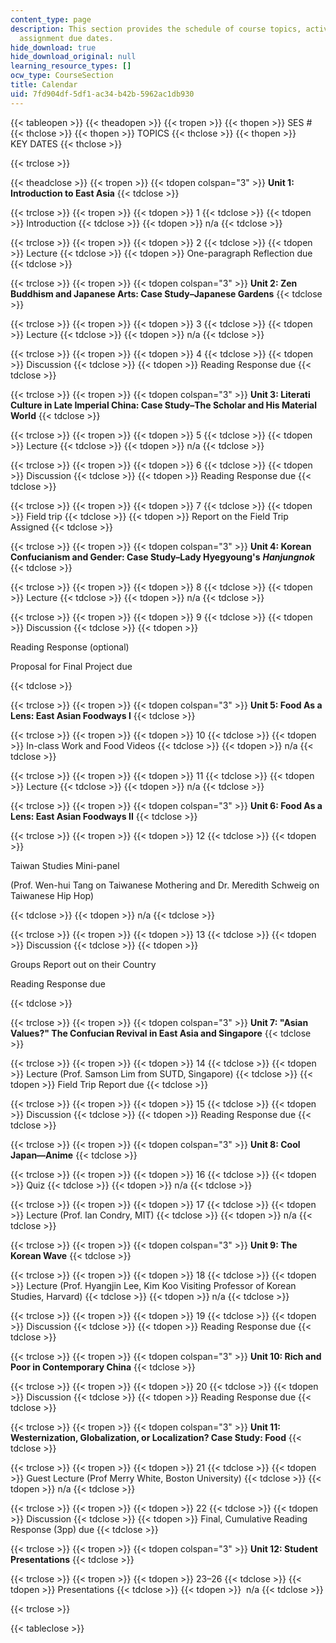 ```yaml
---
content_type: page
description: This section provides the schedule of course topics, activities, and
  assignment due dates.
hide_download: true
hide_download_original: null
learning_resource_types: []
ocw_type: CourseSection
title: Calendar
uid: 7fd904df-5df1-ac34-b42b-5962ac1db930
---
```


{{< tableopen >}}
{{< theadopen >}}
{{< tropen >}}
{{< thopen >}}
SES #
{{< thclose >}}
{{< thopen >}}
TOPICS
{{< thclose >}}
{{< thopen >}}
KEY DATES
{{< thclose >}}

{{< trclose >}}

{{< theadclose >}}
{{< tropen >}}
{{< tdopen colspan="3" >}}
**Unit 1: Introduction to East Asia**
{{< tdclose >}}

{{< trclose >}}
{{< tropen >}}
{{< tdopen >}}
1
{{< tdclose >}}
{{< tdopen >}}
Introduction
{{< tdclose >}}
{{< tdopen >}}
n/a
{{< tdclose >}}

{{< trclose >}}
{{< tropen >}}
{{< tdopen >}}
2
{{< tdclose >}}
{{< tdopen >}}
Lecture
{{< tdclose >}}
{{< tdopen >}}
One-paragraph Reflection due
{{< tdclose >}}

{{< trclose >}}
{{< tropen >}}
{{< tdopen colspan="3" >}}
**Unit 2: Zen Buddhism and Japanese Arts: Case Study–Japanese Gardens**
{{< tdclose >}}

{{< trclose >}}
{{< tropen >}}
{{< tdopen >}}
3
{{< tdclose >}}
{{< tdopen >}}
Lecture
{{< tdclose >}}
{{< tdopen >}}
n/a
{{< tdclose >}}

{{< trclose >}}
{{< tropen >}}
{{< tdopen >}}
4
{{< tdclose >}}
{{< tdopen >}}
Discussion
{{< tdclose >}}
{{< tdopen >}}
Reading Response due
{{< tdclose >}}

{{< trclose >}}
{{< tropen >}}
{{< tdopen colspan="3" >}}
**Unit 3: Literati Culture in Late Imperial China: Case Study–The Scholar and His Material World**
{{< tdclose >}}

{{< trclose >}}
{{< tropen >}}
{{< tdopen >}}
5
{{< tdclose >}}
{{< tdopen >}}
Lecture
{{< tdclose >}}
{{< tdopen >}}
n/a
{{< tdclose >}}

{{< trclose >}}
{{< tropen >}}
{{< tdopen >}}
6
{{< tdclose >}}
{{< tdopen >}}
Discussion
{{< tdclose >}}
{{< tdopen >}}
Reading Response due
{{< tdclose >}}

{{< trclose >}}
{{< tropen >}}
{{< tdopen >}}
7
{{< tdclose >}}
{{< tdopen >}}
Field trip
{{< tdclose >}}
{{< tdopen >}}
Report on the Field Trip Assigned
{{< tdclose >}}

{{< trclose >}}
{{< tropen >}}
{{< tdopen colspan="3" >}}
**Unit 4: Korean Confucianism and Gender: Case Study–Lady Hyegyoung's** _**Hanjungnok**_
{{< tdclose >}}

{{< trclose >}}
{{< tropen >}}
{{< tdopen >}}
8
{{< tdclose >}}
{{< tdopen >}}
Lecture
{{< tdclose >}}
{{< tdopen >}}
n/a
{{< tdclose >}}

{{< trclose >}}
{{< tropen >}}
{{< tdopen >}}
9
{{< tdclose >}}
{{< tdopen >}}
Discussion
{{< tdclose >}}
{{< tdopen >}}


Reading Response (optional)

Proposal for Final Project due


{{< tdclose >}}

{{< trclose >}}
{{< tropen >}}
{{< tdopen colspan="3" >}}
**Unit 5: Food As a Lens: East Asian Foodways I**
{{< tdclose >}}

{{< trclose >}}
{{< tropen >}}
{{< tdopen >}}
10
{{< tdclose >}}
{{< tdopen >}}
In-class Work and Food Videos
{{< tdclose >}}
{{< tdopen >}}
n/a
{{< tdclose >}}

{{< trclose >}}
{{< tropen >}}
{{< tdopen >}}
11
{{< tdclose >}}
{{< tdopen >}}
Lecture
{{< tdclose >}}
{{< tdopen >}}
n/a
{{< tdclose >}}

{{< trclose >}}
{{< tropen >}}
{{< tdopen colspan="3" >}}
**Unit 6: Food As a Lens: East Asian Foodways II**
{{< tdclose >}}

{{< trclose >}}
{{< tropen >}}
{{< tdopen >}}
12
{{< tdclose >}}
{{< tdopen >}}


Taiwan Studies Mini-panel

(Prof. Wen-hui Tang on Taiwanese Mothering and Dr. Meredith Schweig on Taiwanese Hip Hop)


{{< tdclose >}}
{{< tdopen >}}
n/a
{{< tdclose >}}

{{< trclose >}}
{{< tropen >}}
{{< tdopen >}}
13
{{< tdclose >}}
{{< tdopen >}}
Discussion
{{< tdclose >}}
{{< tdopen >}}


Groups Report out on their Country

Reading Response due


{{< tdclose >}}

{{< trclose >}}
{{< tropen >}}
{{< tdopen colspan="3" >}}
**Unit 7: "Asian Values?" The Confucian Revival in East Asia and Singapore**
{{< tdclose >}}

{{< trclose >}}
{{< tropen >}}
{{< tdopen >}}
14
{{< tdclose >}}
{{< tdopen >}}
Lecture (Prof. Samson Lim from SUTD, Singapore)
{{< tdclose >}}
{{< tdopen >}}
Field Trip Report due
{{< tdclose >}}

{{< trclose >}}
{{< tropen >}}
{{< tdopen >}}
15
{{< tdclose >}}
{{< tdopen >}}
Discussion
{{< tdclose >}}
{{< tdopen >}}
Reading Response due
{{< tdclose >}}

{{< trclose >}}
{{< tropen >}}
{{< tdopen colspan="3" >}}
**Unit 8: Cool Japan—Anime**
{{< tdclose >}}

{{< trclose >}}
{{< tropen >}}
{{< tdopen >}}
16
{{< tdclose >}}
{{< tdopen >}}
Quiz
{{< tdclose >}}
{{< tdopen >}}
n/a
{{< tdclose >}}

{{< trclose >}}
{{< tropen >}}
{{< tdopen >}}
17
{{< tdclose >}}
{{< tdopen >}}
Lecture (Prof. Ian Condry, MIT)
{{< tdclose >}}
{{< tdopen >}}
n/a
{{< tdclose >}}

{{< trclose >}}
{{< tropen >}}
{{< tdopen colspan="3" >}}
**Unit 9: The Korean Wave**
{{< tdclose >}}

{{< trclose >}}
{{< tropen >}}
{{< tdopen >}}
18
{{< tdclose >}}
{{< tdopen >}}
Lecture (Prof. Hyangjin Lee, Kim Koo Visiting Professor of Korean Studies, Harvard)
{{< tdclose >}}
{{< tdopen >}}
n/a
{{< tdclose >}}

{{< trclose >}}
{{< tropen >}}
{{< tdopen >}}
19
{{< tdclose >}}
{{< tdopen >}}
Discussion
{{< tdclose >}}
{{< tdopen >}}
Reading Response due
{{< tdclose >}}

{{< trclose >}}
{{< tropen >}}
{{< tdopen colspan="3" >}}
**Unit 10: Rich and Poor in Contemporary China**
{{< tdclose >}}

{{< trclose >}}
{{< tropen >}}
{{< tdopen >}}
20
{{< tdclose >}}
{{< tdopen >}}
Discussion
{{< tdclose >}}
{{< tdopen >}}
Reading Response due
{{< tdclose >}}

{{< trclose >}}
{{< tropen >}}
{{< tdopen colspan="3" >}}
**Unit 11: Westernization, Globalization, or Localization? Case Study: Food**
{{< tdclose >}}

{{< trclose >}}
{{< tropen >}}
{{< tdopen >}}
21
{{< tdclose >}}
{{< tdopen >}}
Guest Lecture (Prof Merry White, Boston University)
{{< tdclose >}}
{{< tdopen >}}
n/a
{{< tdclose >}}

{{< trclose >}}
{{< tropen >}}
{{< tdopen >}}
22
{{< tdclose >}}
{{< tdopen >}}
Discussion
{{< tdclose >}}
{{< tdopen >}}
Final, Cumulative Reading Response (3pp) due
{{< tdclose >}}

{{< trclose >}}
{{< tropen >}}
{{< tdopen colspan="3" >}}
**Unit 12: Student Presentations**
{{< tdclose >}}

{{< trclose >}}
{{< tropen >}}
{{< tdopen >}}
23–26
{{< tdclose >}}
{{< tdopen >}}
Presentations
{{< tdclose >}}
{{< tdopen >}}
 n/a
{{< tdclose >}}

{{< trclose >}}

{{< tableclose >}}